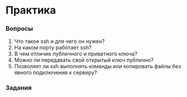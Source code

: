 # Практика

### Вопросы
1. Что такое ssh и для чего он нужен?
2. На каком порту работает ssh?
3. В чем отличие публичного и приватного ключа?
4. Можно ли передавать свой открытый ключ публично? 
5. Позволяет ли ssh выполнять команды или копировать файлы без явного подключения к серверу?

### Задания
